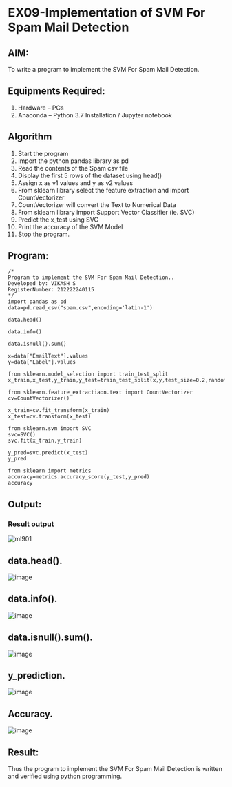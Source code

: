 
# EX09-Implementation of SVM For Spam Mail Detection

## AIM:
To write a program to implement the SVM For Spam Mail Detection.

## Equipments Required:
1. Hardware – PCs
2. Anaconda – Python 3.7 Installation / Jupyter notebook

## Algorithm
 
1. Start the program
2. Import the python pandas library as pd
3. Read the contents of the Spam csv file
4. Display the first 5 rows of the dataset using head()
5. Assign x as v1 values and y as v2 values
6. From sklearn library select the feature extraction and import CountVectorizer
7. CountVectorizer will convert the Text to Numerical Data
8. From sklearn library import Support Vector Classifier (ie. SVC)
9. Predict the x_test using SVC
10. Print the accuracy of the SVM Model
11. Stop the program.
## Program:
```
/*
Program to implement the SVM For Spam Mail Detection..
Developed by: VIKASH S
RegisterNumber: 212222240115
*/
import pandas as pd
data=pd.read_csv("spam.csv",encoding='latin-1')

data.head()

data.info()

data.isnull().sum()

x=data["EmailText"].values
y=data["Label"].values

from sklearn.model_selection import train_test_split
x_train,x_test,y_train,y_test=train_test_split(x,y,test_size=0.2,random_state=0)

from sklearn.feature_extractiaon.text import CountVectorizer
cv=CountVectorizer()

x_train=cv.fit_transform(x_train)
x_test=cv.transform(x_test)

from sklearn.svm import SVC
svc=SVC()
svc.fit(x_train,y_train)

y_pred=svc.predict(x_test)
y_pred

from sklearn import metrics
accuracy=metrics.accuracy_score(y_test,y_pred)
accuracy

```

## Output:
### Result output

![ml901](https://github.com/A-Thiyagarajan/Implementation-of-SVM-For-Spam-Mail-Detection/assets/118707693/1be2e57f-2501-41c0-862a-19bd02626dc6)

## data.head().

![image](https://github.com/Pavithraramasaamy/Implementation-of-SVM-For-Spam-Mail-Detection/assets/118596964/3de80162-e0a8-4f20-956a-05a1964caccf)

## data.info().

![image](https://github.com/Pavithraramasaamy/Implementation-of-SVM-For-Spam-Mail-Detection/assets/118596964/c61d9e61-51b5-45c3-9320-18ff49052334)

## data.isnull().sum().
![image](https://github.com/Pavithraramasaamy/Implementation-of-SVM-For-Spam-Mail-Detection/assets/118596964/d538cec1-1ec4-4268-a3d2-3a80ec54b924)


## y_prediction.

![image](https://github.com/Pavithraramasaamy/Implementation-of-SVM-For-Spam-Mail-Detection/assets/118596964/217a9c70-ddbd-492f-9c28-5cd8396aa7aa)

## Accuracy.

![image](https://github.com/Pavithraramasaamy/Implementation-of-SVM-For-Spam-Mail-Detection/assets/118596964/64a74518-ce6f-4153-98e1-d7b58e3dd230)


## Result:
Thus the program to implement the SVM For Spam Mail Detection is written and verified using python programming.
